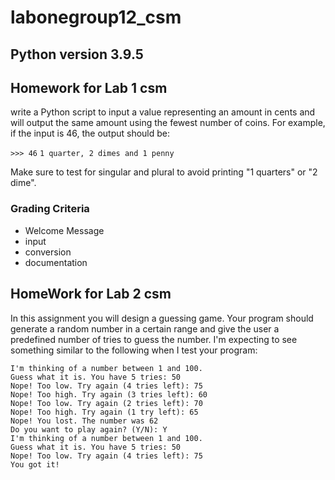 # labonegroup12_csm

## Python version 3.9.5

## Homework for Lab 1 csm

write a Python script to input a value representing an amount in cents and will output the same amount using the fewest number of coins. For example, if the input is 46, the output should be:

`>>> 46`
`1 quarter, 2 dimes and 1 penny`

Make sure to test for singular and plural to avoid printing "1 quarters" or "2 dime".


### Grading Criteria
- Welcome Message
- input
- conversion
- documentation


## HomeWork for Lab 2 csm
In this assignment you will design a guessing game. Your program should generate a random number in a certain range and give the user a predefined number of tries to guess the number. I'm expecting to see something similar to the following when I test your program:
```
I'm thinking of a number between 1 and 100. 
Guess what it is. You have 5 tries: 50
Nope! Too low. Try again (4 tries left): 75
Nope! Too high. Try again (3 tries left): 60
Nope! Too low. Try again (2 tries left): 70
Nope! Too high. Try again (1 try left): 65
Nope! You lost. The number was 62
Do you want to play again? (Y/N): Y
I'm thinking of a number between 1 and 100. 
Guess what it is. You have 5 tries: 50
Nope! Too low. Try again (4 tries left): 75
You got it!
```
